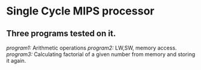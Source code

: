 # Single Cycle MIPS processor
## Three programs tested on it.
*program1:* Arithmetic operations
*program2:* LW,SW, memory access.
*program3:* Calculating factorial of a given number from memory and storing it again.

